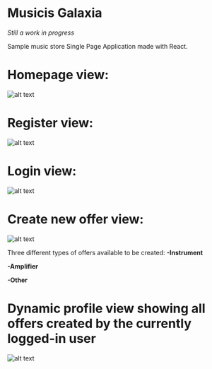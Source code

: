 # Musicis Galaxia

_Still a work in progress_

Sample music store Single Page Application made with React.

# Homepage view:

![alt text](https://i.ibb.co/f26fFDV/image.png)

# Register view:

![alt text](https://i.ibb.co/cKBQMFy/image.png)

# Login view:

![alt text](https://i.ibb.co/x6yMCvV/image.png)

# Create new offer view:

![alt text](https://i.ibb.co/mJtjcTX/image.png)

Three different types of offers available to be created:
**-Instrument**

**-Amplifier**

**-Other**

# Dynamic profile view showing all offers created by the currently logged-in user

![alt text](https://i.ibb.co/5KWWHzX/image.png)
